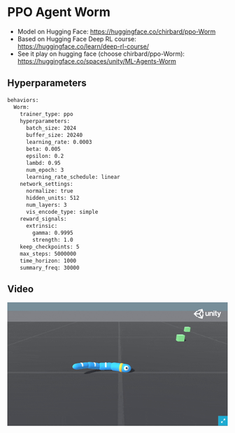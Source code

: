 # PPO Agent Worm

- Model on Hugging Face: https://huggingface.co/chirbard/ppo-Worm
- Based on Hugging Face Deep RL course: https://huggingface.co/learn/deep-rl-course/
- See it play on hugging face (choose chirbard/ppo-Worm): https://huggingface.co/spaces/unity/ML-Agents-Worm 

## Hyperparameters
```
behaviors:
  Worm:
    trainer_type: ppo
    hyperparameters:
      batch_size: 2024
      buffer_size: 20240
      learning_rate: 0.0003
      beta: 0.005
      epsilon: 0.2
      lambd: 0.95
      num_epoch: 3
      learning_rate_schedule: linear
    network_settings:
      normalize: true
      hidden_units: 512
      num_layers: 3
      vis_encode_type: simple
    reward_signals:
      extrinsic:
        gamma: 0.9995
        strength: 1.0
    keep_checkpoints: 5
    max_steps: 5000000
    time_horizon: 1000
    summary_freq: 30000
```

## Video
![replay gif](replay.gif)